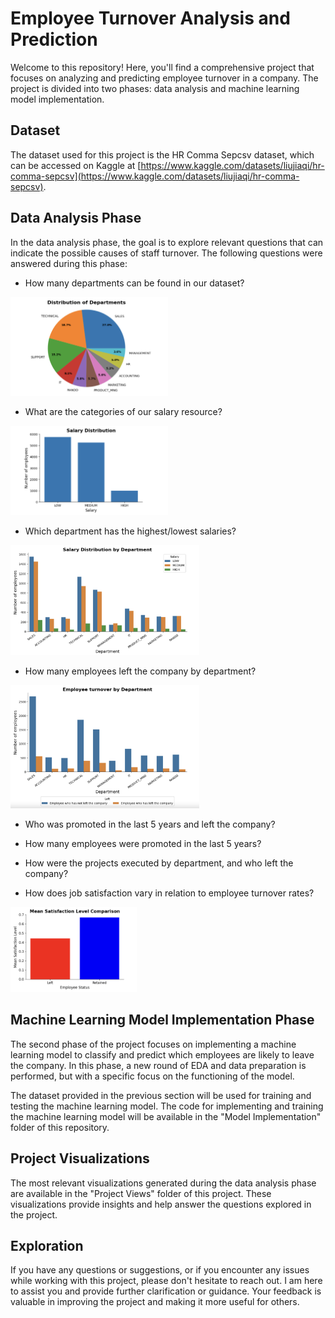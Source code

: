 # Employee Turnover Analysis and Prediction

Welcome to this repository! Here, you'll find a comprehensive project that focuses on analyzing and predicting employee turnover in a company. The project is divided into two phases: data analysis and machine learning model implementation.

## Dataset

The dataset used for this project is the HR Comma Sepcsv dataset, which can be accessed on Kaggle at [https://www.kaggle.com/datasets/liujiaqi/hr-comma-sepcsv](https://www.kaggle.com/datasets/liujiaqi/hr-comma-sepcsv).

## Data Analysis Phase

In the data analysis phase, the goal is to explore relevant questions that can indicate the possible causes of staff turnover. The following questions were answered during this phase:

- How many departments can be found in our dataset?

<img src="Project Views/Distribution of Departments.png" width="50%">

- What are the categories of our salary resource?

<img src="Project Views/Salary Distribution.png" width="50%">

- Which department has the highest/lowest salaries?

<img src="Project Views/Salary Distribution by Department.png" width="60%">

- How many employees left the company by department?

<img src="Project Views/Employee turnover by Department.png" width="60%">

- Who was promoted in the last 5 years and left the company?

- How many employees were promoted in the last 5 years?

- How were the projects executed by department, and who left the company?

- How does job satisfaction vary in relation to employee turnover rates?

<img src="Project Views/Mean Satisfaction Level Comparison.png" width="40%">

## Machine Learning Model Implementation Phase

The second phase of the project focuses on implementing a machine learning model to classify and predict which employees are likely to leave the company. In this phase, a new round of EDA and data preparation is performed, but with a specific focus on the functioning of the model.

The dataset provided in the previous section will be used for training and testing the machine learning model. The code for implementing and training the machine learning model will be available in the "Model Implementation" folder of this repository.

## Project Visualizations

The most relevant visualizations generated during the data analysis phase are available in the "Project Views" folder of this project. These visualizations provide insights and help answer the questions explored in the project.

## Exploration 

If you have any questions or suggestions, or if you encounter any issues while working with this project, please don't hesitate to reach out. I am here to assist you and provide further clarification or guidance. Your feedback is valuable in improving the project and making it more useful for others.
